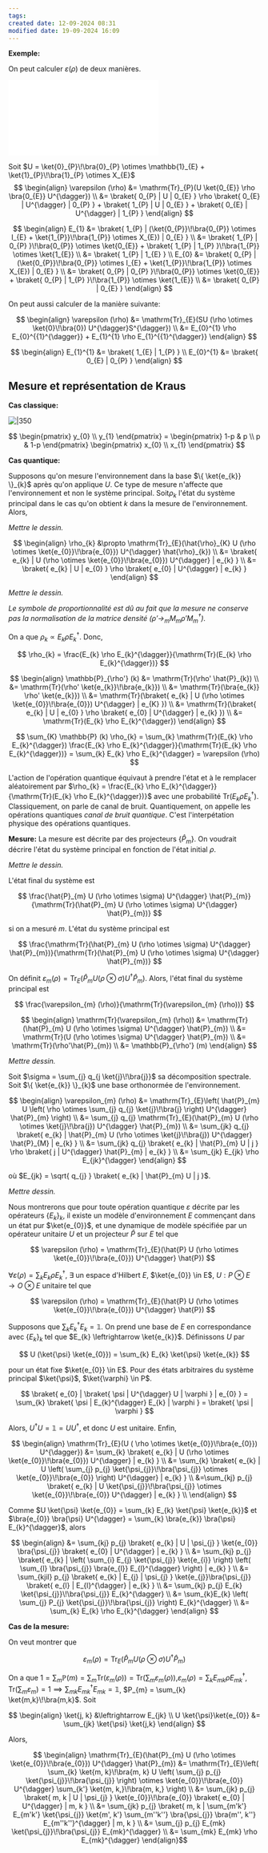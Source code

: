 ```yaml
---
tags: 
created date: 12-09-2024 08:31
modified date: 19-09-2024 16:09
---
```

**Exemple:** 

On peut calculer $\varepsilon (\rho)$ de deux manières.

![](Attachements/3b-1.pdf)


Soit $U = \ket{0}_{P}\!\bra{0}_{P} \otimes \mathbb{1}_{E} + \ket{1}_{P}\!\bra{1}_{P} \otimes X_{E}$
$$
\begin{align}
\varepsilon (\rho) &= \mathrm{Tr}_{P}(U \ket{0_{E}} \rho \bra{0_{E}} U^{\dagger}) \\
&= \braket{ 0_{P} | U | 0_{E} } \rho \braket{ 0_{E} | U^{\dagger} | 0_{P} } + \braket{ 1_{P} | U | 0_{E} } + \braket{ 0_{E} | U^{\dagger} | 1_{P} }
\end{align}
$$

$$
\begin{align}
E_{1} &= \braket{ 1_{P} | (\ket{0_{P}}\!\bra{0_{P}} \otimes I_{E} + \ket{1_{P}}\!\bra{1_{P}} \otimes  X_{E}) | 0_{E} } \\
&= \braket{ 1_{P} | 0_{P} }\!\bra{0_{P}} \otimes  \ket{0_{E}} + \braket{ 1_{P} | 1_{P} }\!\bra{1_{P}} \otimes \ket{1_{E}} \\
&= \braket{ 1_{P} | 1_{E} } \\
E_{0} &= \braket{ 0_{P} | (\ket{0_{P}}\!\bra{0_{P}} \otimes I_{E} + \ket{1_{P}}\!\bra{1_{P}} \otimes  X_{E}) | 0_{E} } \\
&= \braket{ 0_{P} | 0_{P} }\!\bra{0_{P}} \otimes  \ket{0_{E}} + \braket{ 0_{P} | 1_{P} }\!\bra{1_{P}} \otimes \ket{1_{E}} \\
&= \braket{ 0_{P} | 0_{E} }
\end{align}
$$

On peut aussi calculer de la manière suivante:

$$
\begin{align}
\varepsilon (\rho) &= \mathrm{Tr}_{E}(SU (\rho \otimes \ket{0}\!\bra{0}) U^{\dagger}S^{\dagger}) \\
&= E_{0}^{1} \rho E_{0}^{{1}^{\dagger}} + E_{1}^{1} \rho E_{1}^{{1}^{\dagger}} 
\end{align}
$$

$$
\begin{align}
E_{1}^{1} &= \braket{ 1_{E} | 1_{P} } \\
E_{0}^{1} &= \braket{ 0_{E} | 0_{P} }
\end{align}
$$

## Mesure et représentation de Kraus

**Cas classique:**

![|350](Attachements/3b-2.png)

$$
\begin{pmatrix}
y_{0} \\
y_{1}
\end{pmatrix}
= \begin{pmatrix}
1-p & p \\
p & 1-p
\end{pmatrix}
\begin{pmatrix}
x_{0} \\
x_{1}
\end{pmatrix}
$$

**Cas quantique:**

Supposons qu'on mesure l'environnement dans la base $\{  \ket{e_{k}} \}_{k}$ après qu'on applique $U$. Ce type de mesure n'affecte que l'environnement et non le système principal. Soit$\rho_{k}$ l'état du système principal dans le cas qu'on obtient $k$ dans la mesure de l'environnement. Alors,

*Mettre le dessin.*

$$
\begin{align}
\rho_{k} &\propto \mathrm{Tr}_{E}(\hat{\rho}_{K} U (\rho \otimes  \ket{e_{0}}\!\bra{e_{0}}) U^{\dagger} \hat{\rho}_{k}) \\
&= \braket{ e_{k} | U (\rho \otimes \ket{e_{0}}\!\bra{e_{0}}) U^{\dagger} | e_{k} } \\
&= \braket{ e_{k} | U | e_{0} } \rho \braket{ e_{0} | U^{\dagger} | e_{k} }
\end{align}
$$

*Mettre le dessin.*

*Le symbole de proportionnalité est dû au fait que la mesure ne conserve pas la normalisation de la matrice densité ($\rho' \to_{m} M_{m} \rho' M_{m}^{\dagger}$).*

On a que $\rho_{k} \propto E_{k} \rho E_{k}^{\dagger}$. Donc,

$$
\rho_{k} = \frac{E_{k} \rho E_{k}^{\dagger}}{\mathrm{Tr}(E_{k} \rho E_{k}^{\dagger})}
$$

$$
\begin{align}
\mathbb{P}_{\rho'} (k) &= \mathrm{Tr}(\rho' \hat{P}_{k}) \\
&= \mathrm{Tr}(\rho' \ket{e_{k}}\!\bra{e_{k}}) \\
&= \mathrm{Tr}(\bra{e_{k}} \rho' \ket{e_{k}}) \\
&= \mathrm{Tr}(\braket{ e_{k} | U (\rho \otimes  \ket{e_{0}}\!\bra{e_{0}}) U^{\dagger} | e_{K} }) \\
&= \mathrm{Tr}(\braket{ e_{k} | U | e_{0} } \rho \braket{ e_{0} | U^{\dagger} | e_{k} }) \\
&= \mathrm{Tr}(E_{k} \rho E_{k}^{\dagger})
\end{align}
$$

$$
\sum_{K} \mathbb{P} (k) \rho_{k} = \sum_{k} \mathrm{Tr}(E_{k} \rho E_{k}^{\dagger}) \frac{E_{k} \rho E_{k}^{\dagger}}{\mathrm{Tr}(E_{k} \rho E_{k}^{\dagger})} = \sum_{k} E_{k} \rho E_{k}^{\dagger} = \varepsilon (\rho)
$$

L'action de l'opération quantique équivaut à prendre l'état et à le remplacer aléatoirement par $\rho_{k} = \frac{E_{k} \rho E_{k}^{\dagger}}{\mathrm{Tr}(E_{k} \rho E_{k}^{\dagger})}$ avec une probabilité $\mathrm{Tr}(E_{k} \rho E_{k}^{\dagger})$. Classiquement, on parle de canal de bruit. Quantiquement, on appelle les opérations quantiques *canal de bruit quantique*. C'est l'interpétation physique des opérations quantiques. 

**Mesure:** La mesure est décrite par des projecteurs $\{ \hat{P}_{m} \}$. On voudrait décrire l'état du système principal en fonction de l'état initial $\rho$.

*Mettre le dessin.*

L'état final du système est

$$
\frac{\hat{P}_{m} U (\rho \otimes \sigma) U^{\dagger} \hat{P}_{m}}{\mathrm{Tr}(\hat{P}_{m} U (\rho \otimes \sigma) U^{\dagger} \hat{P}_{m})}
$$

si on a mesuré $m$. L'état du système principal est

$$
\frac{\mathrm{Tr}(\hat{P}_{m} U (\rho \otimes \sigma) U^{\dagger} \hat{P}_{m})}{\mathrm{Tr}(\hat{P}_{m} U (\rho \otimes \sigma) U^{\dagger} \hat{P}_{m})}
$$

On définit $\varepsilon_{m} (\rho) = \mathrm{Tr}_{E}( \hat{P}_{m} U (\rho \otimes \sigma) U^{\dagger} \hat{P}_{m})$. Alors, l'état final du système principal est

$$
\frac{\varepsilon_{m} (\rho)}{\mathrm{Tr}(\varepsilon_{m} (\rho))}
$$

$$
\begin{align}
\mathrm{Tr}(\varepsilon_{m} (\rho)) &= \mathrm{Tr}(\hat{P}_{m} U (\rho \otimes  \sigma) U^{\dagger} \hat{P}_{m}) \\
&= \mathrm{Tr}(U (\rho \otimes \sigma) U^{\dagger} \hat{P}_{m}) \\
&= \mathrm{Tr}(\rho'\hat{P}_{m}) \\
&= \mathbb{P}_{\rho'} (m)
\end{align}
$$

*Mettre dessin.*

Soit $\sigma = \sum_{j} q_{j \ket{j}\!\bra{j}}$ sa décomposition spectrale. Soit $\{ \ket{e_{k}} \}_{k}$ une base orthonormée de l'environnement.

$$
\begin{align}
\varepsilon_{m} (\rho) &= \mathrm{Tr}_{E}\left( \hat{P}_{m} U \left( \rho \otimes \sum_{j} q_{j} \ket{j}\!\bra{j} \right) U^{\dagger} \hat{P}_{m} \right) \\
&= \sum_{j} q_{j} \mathrm{Tr}_{E}(\hat{P}_{m} U (\rho \otimes  \ket{j}\!\bra{j}) U^{\dagger} \hat{P}_{m}) \\
&= \sum_{jk} q_{j} \braket{ e_{k} | \hat{P}_{m} U (\rho \otimes  \ket{j}\!\bra{j}) U^{\dagger} \hat{P}_{M} | e_{k} } \\
&= \sum_{jk} q_{j} \braket{ e_{k} | \hat{P}_{m} U | j } \rho \braket{ j | U^{\dagger} \hat{P}_{m} | e_{k} } \\
&= \sum_{jk} E_{jk} \rho E_{jk}^{\dagger}
\end{align}
$$

où $E_{jk} = \sqrt{ q_{j} } \braket{ e_{k} | \hat{P}_{m} U | j }$.

*Mettre dessin.*

Nous montrerons que pour toute opération quantique $\varepsilon$ décrite par les opérateurs $\{ E_{k} \}_{k}$, il existe un modèle d'environnement $E$ commençant dans un état pur $\ket{e_{0}}$, et une dynamique de modèle spécifiée par un opérateur unitaire $U$ et un projecteur $\hat{P}$ sur $E$ tel que

$$
\varepsilon (\rho) = \mathrm{Tr}_{E}(\hat{P} U (\rho \otimes \ket{e_{0}}\!\bra{e_{0}}) U^{\dagger} \hat{P})
$$

$\forall \varepsilon(\rho) = \sum_{k} E_{k} \rho E_{k}^{\dagger}$, $\exists$ un espace d'Hilbert $E$, $\ket{e_{0}} \in E$, $U: P \otimes E \to O \otimes E$ unitaire tel que

$$
\varepsilon (\rho) = \mathrm{Tr}_{E}(\hat{P} U (\rho \otimes \ket{e_{0}}\!\bra{e_{0}}) U^{\dagger} \hat{P})
$$

Supposons que $\sum_{k} E_{k}^{\dagger} E_{k} = \mathbb{1}$. On prend une base de $E$ en correspondance avec $\{ E_{k} \}_{k}$ tel que $E_{k} \leftrightarrow \ket{e_{k}}$. Définissons $U$ par

$$
U (\ket{\psi} \ket{e_{0}}) = \sum_{k} E_{k} \ket{\psi} \ket{e_{k}}
$$

pour un état fixe $\ket{e_{0}} \in E$. Pour des états arbitraires du système principal $\ket{\psi}$, $\ket{\varphi} \in P$.

$$
\braket{ e_{0} | \braket{ \psi | U^{\dagger} U | \varphi } | e_{0} } = \sum_{k} \braket{ \psi | E_{k}^{\dagger} E_{k} | \varphi } = \braket{ \psi | \varphi }
$$

Alors, $U^{\dagger}U = \mathbb{1} = U U^{\dagger}$, et donc $U$ est unitaire. Enfin, 

$$
\begin{align}
\mathrm{Tr}_{E}(U ( \rho \otimes  \ket{e_{0}}\!\bra{e_{0}}) U^{\dagger}) &= \sum_{k} \braket{ e_{k} | U (\rho \otimes  \ket{e_{0}}\!\bra{e_{0}}) U^{\dagger} | e_{k} } \\
&= \sum_{k} \braket{ e_{k} | U \left( \sum_{j} p_{j} \ket{\psi_{j}}\!\bra{\psi_{j}} \otimes  \ket{e_{0}}\!\bra{e_{0}} \right) U^{\dagger} | e_{k} } \\
&=\sum_{kj} p_{j} \braket{ e_{k} | U \ket{\psi_{j}}\!\bra{\psi_{j}} \otimes \ket{e_{0}}\!\bra{e_{0}} U^{\dagger} | e_{k} } \\
\end{align}
$$

Comme $U \ket{\psi} \ket{e_{0}} = \sum_{k} E_{k} \ket{\psi} \ket{e_{k}}$ et $\bra{e_{0}} \bra{\psi} U^{\dagger} = \sum_{k} \bra{e_{k}} \bra{\psi} E_{k}^{\dagger}$, alors

$$
\begin{align}
&= \sum_{kj} p_{j} \braket{ e_{k} | U | \psi_{j} } \ket{e_{0}} \bra{\psi_{j}} \braket{ e_{0} | U^{\dagger} | e_{k} } \\
&= \sum_{kj} p_{j} \braket{ e_{k} | \left( \sum_{i} E_{j} \ket{\psi_{j}} \ket{e_{i}} \right) \left( \sum_{l} \bra{\psi_{j}} \bra{e_{l}} E_{l}^{\dagger} \right) | e_{k} } \\
&= \sum_{kjil} p_{j} \braket{ e_{k} | E_{j} | \psi_{j} } \ket{e_{j}}\bra{\psi_{j}} \braket{ e_{l} | E_{l}^{\dagger} | e_{k} } \\
&= \sum_{kj} p_{j} E_{k} \ket{\psi_{j}}\!\bra{\psi_{j}} E_{k}^{\dagger} \\
&= \sum_{k}E_{k} \left( \sum_{j} P_{j} \ket{\psi_{j}}\!\bra{\psi_{j}} \right) E_{k}^{\dagger} \\
&= \sum_{k} E_{k} \rho E_{k}^{\dagger}
\end{align}
$$

**Cas de la mesure:**

On veut montrer que

$$
\varepsilon_{m} (\rho) = \mathrm{Tr}_{E}(\hat{P}_{m} U (\rho \otimes  \sigma) U^{\dagger} \hat{P}_{m})
$$

On a que $1 = \sum_{m} \mathbb{P}(m) = \sum_{m} \mathrm{Tr}(\varepsilon_{m} (\rho)) = \mathrm{Tr}\left( \sum_{m} \varepsilon_{m} (\rho) \right)$,$\varepsilon_{m} (\rho) = \sum_{k} E_{mk} \rho E_{mk}^{\dagger}$, $\mathrm{Tr}\left( \sum_{m} \varepsilon_{m} \right) = 1 \implies \sum_{mk} E_{mk}^{\dagger} E_{mk} = \mathbb{1}$, $P_{m} = \sum_{k} \ket{m,k}\!\bra{m,k}$. Soit

$$
\begin{align}
\ket{j, k} &\leftrightarrow E_{jk} \\
U \ket{\psi}\ket{e_{0}} &= \sum_{jk} \ket{\psi} \ket{j,k} 
\end{align}
$$

Alors,

$$
\begin{align}
\mathrm{Tr}_{E}(\hat{P}_{m} U (\rho \otimes  \ket{e_{0}}\!\bra{e_{0}}) U^{\dagger} \hat{P}_{m}) &= \mathrm{Tr}_{E}\left( \sum_{k} \ket{m, k}\!\bra{m, k} U \left( \sum_{j} p_{j} \ket{\psi_{j}}\!\bra{\psi_{j}} \right) \otimes  \ket{e_{0}}\!\bra{e_{0}} U^{\dagger} \sum_{k'} \ket{m, k,}\!\bra{m, k,} \right) \\
&= \sum_{jk} p_{j} \braket{ m, k | U | \psi_{j} } \ket{e_{0}}\!\bra{e_{0}} \braket{ e_{0} | U^{\dagger} | m, k } \\
&= \sum_{jk} p_{j} \braket{ m, k | \sum_{m'k'} E_{m'k'} \ket{\psi_{j}} \ket{m', k'} \sum_{m''k''} \bra{\psi_{j}} \bra{m'', k''} E_{m''k''}^{\dagger} | m, k } \\
&= \sum_{j} p_{j} E_{mk} \ket{\psi_{j}}\!\bra{\psi_{j}} E_{mk}^{\dagger} \\
&= \sum_{mk} E_{mk} \rho E_{mk}^{\dagger}
\end{align}$$
